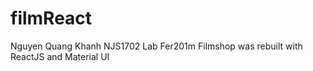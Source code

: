 # filmReact
Nguyen Quang Khanh NJS1702 Lab Fer201m
Filmshop was rebuilt with ReactJS and Material UI
